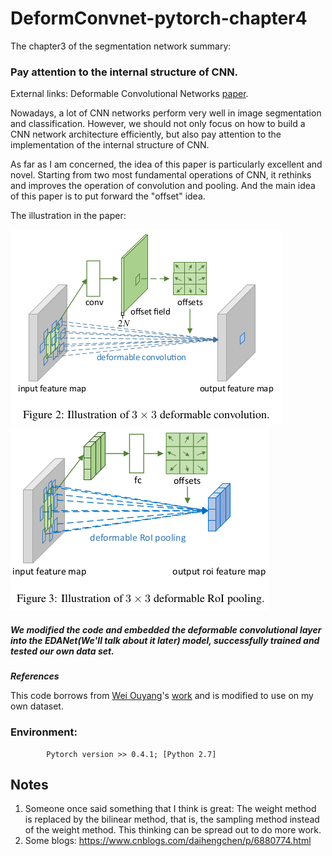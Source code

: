 # DeformConvnet-pytorch-chapter4

The chapter3 of the segmentation network summary: 
### Pay attention to the internal structure of CNN.

External links: Deformable Convolutional Networks [paper](https://arxiv.org/abs/1703.06211).

Nowadays, a lot of CNN networks perform very well in image segmentation and classification. However, we should not only focus on how to build a CNN network architecture efficiently, but also pay attention to the implementation of the internal structure of CNN.

As far as I am concerned, the idea of this paper is particularly excellent and novel. Starting from two most fundamental operations of CNN, it rethinks and improves the operation of convolution and pooling. And the main idea of this paper is to put forward the "offset" idea.

The illustration in the paper:

![image](https://github.com/hydxqing/DeformConvnet-pytorch-chapter4/blob/master/picture_in_paper/deformable_convolution.png)
![image](https://github.com/hydxqing/DeformConvnet-pytorch-chapter4/blob/master/picture_in_paper/deformable_RoI_pooling.png)

##### We modified the code and embedded the deformable convolutional layer into the EDANet(We'll talk about it later) model, successfully trained and tested our own data set.

***References***

This code borrows from [Wei Ouyang](https://github.com/oeway)'s [work](https://github.com/oeway/pytorch-deform-conv) and is modified to use on my own dataset.

### Environment: 
  
            Pytorch version >> 0.4.1; [Python 2.7]
            
## Notes
1. Someone once said something that I think is great: The weight method is replaced by the bilinear method, that is, the sampling method instead of the weight method. This thinking can be spread out to do more work.
2. Some blogs: https://www.cnblogs.com/daihengchen/p/6880774.html
